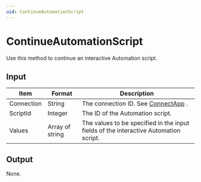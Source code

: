 ```yaml
---
uid: ContinueAutomationScript
---
```


# ContinueAutomationScript

Use this method to continue an interactive Automation script.

## Input

| Item       | Format          | Description                                                                          |
|------------|-----------------|--------------------------------------------------------------------------------------|
| Connection | String          | The connection ID. See [ConnectApp](xref:ConnectApp) .                                 |
| ScriptId   | Integer         | The ID of the Automation script.                                                     |
| Values     | Array of string | The values to be specified in the input fields of the interactive Automation script. |

## Output

None.

